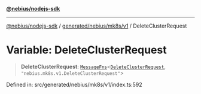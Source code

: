 [**@nebius/nodejs-sdk**](../../../../../README.md)

---

[@nebius/nodejs-sdk](../../../../../README.md) / [generated/nebius/mk8s/v1](../README.md) / DeleteClusterRequest

# Variable: DeleteClusterRequest

> **DeleteClusterRequest**: [`MessageFns`](../../../../../runtime/protos/core/interfaces/MessageFns.md)\<[`DeleteClusterRequest`](../interfaces/DeleteClusterRequest.md), `"nebius.mk8s.v1.DeleteClusterRequest"`\>

Defined in: src/generated/nebius/mk8s/v1/index.ts:592
